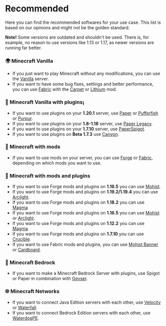 # Recommended
Here you can find the recommended softwares for your use case. This list is based on our opinions and might not be the golden standard.

**Note!** Some versions are outdated and shouldn't be used. There is, for example, no reason to use versions like 1.13 or 1.17, as newer versions are running far better.

### 🌍 Minecraft Vanilla
  - If you just want to play Minecraft without any modifications, you can use the [Vanilla](java/VANILLA.md#-vanilla-minecraft) server. 
  - If you want to have some bug fixes, settings and better performance, you can use [Fabric](java/MODS.md#-fabric) with the [Carpet](https://www.curseforge.com/minecraft/mc-mods/carpet) or [Lithium](https://www.curseforge.com/minecraft/mc-mods/lithium) mod.
  
### 🚰 Minecraft Vanilla with plugins¡
  - If you want to use plugins on your **1.20.1** server, use [Paper](/java/PLUGINS.md#%EF%B8%8F-paper) or [Pufferfish](/java/PLUGINS.md#-pufferfish) or [Purpur](/java/PLUGINS.md#-purpur).
  - If you want to use plugins on your **1.8-1.18** server, use [Paper Legacy](/java/PLUGINS.md#%EF%B8%8F-paper).
  - If you want to use plugins on your **1.7.10** server, use [PaperSpigot](/java/PLUGINS.md#%EF%B8%8F-paper).
  - If you want to use plugins on **Beta 1.7.3** use [Canyon](/java/PLUGINS.md#-canyon).
  
### 🔨 Minecraft with mods
  - If you want to use mods on your server, you can use [Forge](/java/MODS.md#-forge) or [Fabric](/java/MODS.md#-fabric), depending on which mods you want to use.  
  
### 🔶 Minecraft with mods and plugins
  - If you want to use Forge mods and plugins on **1.16.5** you can use [Mohist](/java/MODS+PLUGINS.md#-mohist).
  - If you want to use Forge mods and plugins on **1.19.2/1.19.4** you can use [Arclight](/java/MODS+PLUGINS.md#-arclight).
  - If you want to use Forge mods and plugins on **1.18.2** you can use [Magma](/java/MODS+PLUGINS.md#-magma)
  - If you want to use Forge mods and plugins on **1.16.5** you can use [Mohist](/java/MODS+PLUGINS.md#-mohist) or [Arclight](/java/MODS+PLUGINS.md#-arclight).
  - If you want to use Forge mods and plugins on **1.12.2** you can use [Magma](/java/MODS+PLUGINS.md#-magma).
  - If you want to use Forge mods and plugins on **1.7.10** you can use [Crucible](/java/MODS+PLUGINS.md#-crucible).
  - If you want to use Fabric mods and plugins, you can use [Mohist Banner](/java/MODS+PLUGINS.md#-mohist-banner) or [Cardboard](/java/MODS+PLUGINS.md#-cardboard-bukkit-for-fabric).

### 📙 Minecraft Bedrock
  - If you want to make a Minecraft Bedrock Server with plugins, use Spigot or Paper in combination with [Geyser](/OTHERS.md#-geysermc).


### 🌐 Minecraft Networks
  - If you want to connect Java Edition servers with each other, use [Velocity](/java/PROXIES.md#-velocity) or [Waterfall](/java/PROXIES.md#-waterfall).
  - If you want to connect Bedrock Edition servers with each other, use [WaterdogPE](/bedrock/PROXIES.md#-waterdogpe).
